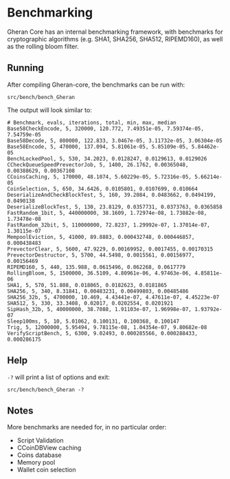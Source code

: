 Benchmarking
============

Gheran Core has an internal benchmarking framework, with benchmarks
for cryptographic algorithms (e.g. SHA1, SHA256, SHA512, RIPEMD160), as well as the rolling bloom filter.

Running
---------------------
After compiling Gheran-core, the benchmarks can be run with:

    src/bench/bench_Gheran

The output will look similar to:
```
# Benchmark, evals, iterations, total, min, max, median
Base58CheckEncode, 5, 320000, 120.772, 7.49351e-05, 7.59374e-05, 7.54759e-05
Base58Decode, 5, 800000, 122.833, 3.0467e-05, 3.11732e-05, 3.06304e-05
Base58Encode, 5, 470000, 137.094, 5.81061e-05, 5.85109e-05, 5.84462e-05
BenchLockedPool, 5, 530, 34.2023, 0.0128247, 0.0129613, 0.0129026
CCheckQueueSpeedPrevectorJob, 5, 1400, 26.1762, 0.00365048, 0.00388629, 0.00367108
CCoinsCaching, 5, 170000, 48.1074, 5.60229e-05, 5.72316e-05, 5.66214e-05
CoinSelection, 5, 650, 34.6426, 0.0105801, 0.0107699, 0.010664
DeserializeAndCheckBlockTest, 5, 160, 39.2084, 0.0483662, 0.0494199, 0.0490138
DeserializeBlockTest, 5, 130, 23.8129, 0.0357731, 0.0373763, 0.0365858
FastRandom_1bit, 5, 440000000, 38.1609, 1.72974e-08, 1.73882e-08, 1.73478e-08
FastRandom_32bit, 5, 110000000, 72.8237, 1.29992e-07, 1.37014e-07, 1.30115e-07
MempoolEviction, 5, 41000, 89.8883, 0.000432748, 0.000446857, 0.000438483
PrevectorClear, 5, 5600, 47.9229, 0.00169952, 0.0017455, 0.00170315
PrevectorDestructor, 5, 5700, 44.5498, 0.0015561, 0.00156977, 0.00156469
RIPEMD160, 5, 440, 135.988, 0.0615496, 0.062268, 0.0617779
RollingBloom, 5, 1500000, 36.5109, 4.80961e-06, 4.97463e-06, 4.85811e-06
SHA1, 5, 570, 51.808, 0.018065, 0.0182623, 0.0181865
SHA256, 5, 340, 8.31841, 0.00483231, 0.00499803, 0.00485486
SHA256_32b, 5, 4700000, 10.469, 4.43441e-07, 4.47611e-07, 4.45223e-07
SHA512, 5, 330, 33.3408, 0.02017, 0.0202554, 0.0201921
SipHash_32b, 5, 40000000, 38.7088, 1.91103e-07, 1.96998e-07, 1.93792e-07
Sleep100ms, 5, 10, 5.01062, 0.100131, 0.100368, 0.100147
Trig, 5, 12000000, 5.95494, 9.78115e-08, 1.04354e-07, 9.80682e-08
VerifyScriptBench, 5, 6300, 9.02493, 0.000285566, 0.000288433, 0.000286175
```

Help
---------------------
`-?` will print a list of options and exit:

    src/bench/bench_Gheran -?

Notes
---------------------
More benchmarks are needed for, in no particular order:
- Script Validation
- CCoinDBView caching
- Coins database
- Memory pool
- Wallet coin selection

